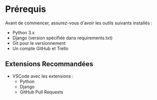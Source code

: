 # Prérequis

Avant de commencer, assurez-vous d'avoir les outils suivants installés :
- Python 3.x
- Django (version spécifiée dans requirements.txt)
- Git pour le versionnement
- Un compte GitHub et Trello

## Extensions Recommandées
- VSCode avec les extensions :
  - Python
  - Django
  - GitHub Pull Requests
